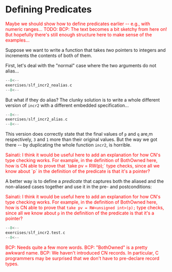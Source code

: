 # Defining Predicates

<span style="color:red">
 Maybe we should show how to define predicates earlier -- 
 e.g., with numeric ranges...
</span>

<span style="color:red">
TODO: BCP: The text becomes a bit sketchy from here on! But hopefully there's
still enough structure here to make sense of the examples...
</span>

Suppose we want to write a function that takes _two_ pointers to
integers and increments the contents of both of them.

First, let's deal with the "normal" case where the two arguments do
not alias...

```c title="exercises/slf_incr2_noalias.c"
--8<--
exercises/slf_incr2_noalias.c
--8<--
```

But what if they do alias? The clunky solution is to write a whole
different version of `incr2` with a different embedded specification...

```c title="exercises/slf_incr2_alias.c"
--8<--
exercises/slf_incr2_alias.c
--8<--
```

This version does correctly state that the final values of `p` and `q` are,m respectively, `3` and `1` more than their original values. But the way we got there -- by duplicating the whole function `incr2`, is horrible.

<span style="color:red">
Sainati: I think it would be useful here to add an explanation for how CN's type checking works. 
</span>
<span style="color:red">
 For example, in the definition of BothOwned here, how is CN able to prove that `take pv = RW<unsigned int>(p);` 
</span>
<span style="color:red">
 type checks, since all we know about `p` in the definition of the predicate is that it's a pointer? 
</span>

A better way is to define a _predicate_ that captures both the aliased
and the non-aliased cases together and use it in the pre- and
postconditions:

<span style="color:red"> Sainati: I think it would be useful here to
add an explanation for how CN's type checking works.  For example, in
the definition of BothOwned here, how is CN able to prove that `take
pv = RW<unsigned int>(p);` type checks, since all we know about `p`
in the definition of the predicate is that it's a pointer?  </span>

```c title="exercises/slf_incr2.test.c"
--8<--
exercises/slf_incr2.test.c
--8<--
```

<span style="color:red">
BCP: Needs quite a few more words.
</span>

<span style="color:red">
BCP: "BothOwned" is a pretty awkward name. 
</span>

<span style="color:red">
BCP: We haven't introduced CN records. In particular, C programmers may be surprised that we don't have to pre-declare record types. 
</span>




